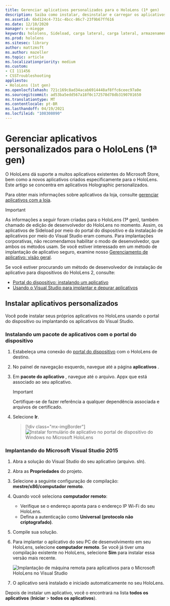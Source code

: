 ```yaml
---
title: Gerenciar aplicativos personalizados para o HoloLens (1ª gen)
description: Saiba como instalar, desinstalar e carregar os aplicativos Holographic personalizados em dispositivos do HoloLens usando o portal do dispositivo e o Visual Studio.
ms.assetid: 6bd124c4-731c-4bcc-86c7-23f9b67ff616
ms.date: 12/10/2020
manager: v-miegge
keywords: hololens, Sideload, carga lateral, carga lateral, armazenamento, UWP, aplicativo, instalação
ms.prod: hololens
ms.sitesec: library
author: mattzmsft
ms.author: mazeller
ms.topic: article
ms.localizationpriority: medium
ms.custom:
- CI 111456
- CSSTroubleshooting
appliesto:
- HoloLens (1st gen)
ms.openlocfilehash: 721c169c8ad34acab6914448af8ffc6ceec97a0e
ms.sourcegitcommit: ad53ba5edd567a18f0c172578d78db3190701650
ms.translationtype: MT
ms.contentlocale: pt-BR
ms.lasthandoff: 04/19/2021
ms.locfileid: "108308090"
---
```

# <a name="manage-custom-apps-for-hololens-1st-gen"></a>Gerenciar aplicativos personalizados para o HoloLens (1ª gen)

O HoloLens dá suporte a muitos aplicativos existentes do Microsoft Store, bem como a novos aplicativos criados especificamente para o HoloLens. Este artigo se concentra em aplicativos Holographic personalizados.  

Para obter mais informações sobre aplicativos da loja, consulte [gerenciar aplicativos com a loja](holographic-store-apps.md).

> [!IMPORTANT]
> As informações a seguir foram criadas para o HoloLens (1ª gen), também chamado de edição de desenvolvedor do HoloLens no momento. Assim, os aplicativos de Sideload por meio do portal do dispositivo e da instalação de aplicativos por meio do Visual Studio eram comuns. Para implantações corporativas, não recomendamos habilitar o modo de desenvolvedor, que ambos os métodos usam. Se você estiver interessado em um método de implantação de aplicativo seguro, examine nosso [Gerenciamento de aplicativo: visão geral](app-deploy-overview.md).
>
> Se você estiver procurando um método de desenvolvedor de instalação de aplicativo para dispositivos do HoloLens 2, consulte:
> - [Portal do dispositivo: instalando um aplicativo](https://docs.microsoft.com/windows/mixed-reality/develop/platform-capabilities-and-apis/using-the-windows-device-portal#installing-an-app)
> - [Usando o Visual Studio para implantar e depurar aplicativos](https://docs.microsoft.com/windows/mixed-reality/develop/platform-capabilities-and-apis/using-visual-studio)

## <a name="install-custom-apps"></a>Instalar aplicativos personalizados

Você pode instalar seus próprios aplicativos no HoloLens usando o portal do dispositivo ou implantando os aplicativos do Visual Studio.

### <a name="installing-an-application-package-with-the-device-portal"></a>Instalando um pacote de aplicativos com o portal do dispositivo

1. Estabeleça uma conexão do [portal do dispositivo](https://docs.microsoft.com/windows/mixed-reality/using-the-windows-device-portal) com o HoloLens de destino.

1. No painel de navegação esquerdo, navegue até a página **aplicativos** .

1. Em **pacote do aplicativo** , navegue até o arquivo. Appx que está associado ao seu aplicativo.

   > [!IMPORTANT]
   > Certifique-se de fazer referência a qualquer dependência associada e arquivos de certificado.

1. Selecione **Ir**.

   > [!div class="mx-imgBorder"]
   > ![Instalar formulário de aplicativo no portal de dispositivo do Windows no Microsoft HoloLens](images/deviceportal-appmanager.jpg)

### <a name="deploying-from-microsoft-visual-studio-2015"></a>Implantando do Microsoft Visual Studio 2015

1. Abra a solução do Visual Studio do seu aplicativo (arquivo. sln).

1. Abra as **Propriedades** do projeto.

1. Selecione a seguinte configuração de compilação: **mestre/x86/computador remoto**.

1. Quando você seleciona **computador remoto**:
   - Verifique se o endereço aponta para o endereço IP Wi-Fi do seu HoloLens.
   - Defina a autenticação como **Universal (protocolo não criptografado)**.
   
1. Compile sua solução.

1. Para implantar o aplicativo do seu PC de desenvolvimento em seu HoloLens, selecione **computador remoto**. Se você já tiver uma compilação existente no HoloLens, selecione **Sim** para instalar essa versão mais recente.  

   ![Implantação de máquina remota para aplicativos para o Microsoft HoloLens no Visual Studio](images/vs2015-remotedeployment.jpg)  
   
1. O aplicativo será instalado e iniciado automaticamente no seu HoloLens.

Depois de instalar um aplicativo, você o encontrará na lista **todos os aplicativos** (**Iniciar**  >  **todos os aplicativos**).
